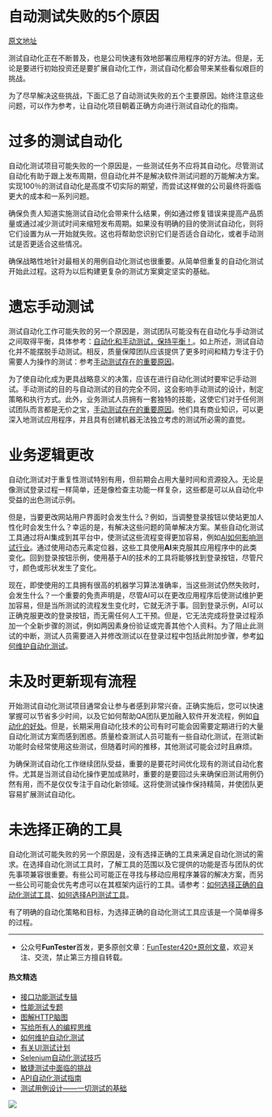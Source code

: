 # 自动测试失败的5个原因

[原文地址](https://www.testcraft.io/why-automated-tests-fail/)


测试自动化正在不断普及，也是公司快速有效地部署应用程序的好方法。但是，无论是要进行初始投资还是要扩展自动化工作，测试自动化都会带来某些看似艰巨的挑战。

为了尽早解决这些挑战，下面汇总了自动测试失败的五个主要原因。始终注意这些问题，可以作为参考，让自动化项目朝着正确方向进行测试自动化的指南。

# 过多的测试自动化

自动化测试项目可能失败的一个原因是，一些测试任务不应将其自动化。尽管测试自动化有助于跟上发布周期，但自动化并不是解决软件测试问题的万能解决方案。实现100％的测试自动化是高度不切实际的期望，而尝试这样做的公司最终将面临更大的成本和一系列问题。

确保负责人知道实施测试自动化会带来什么结果，例如通过修复错误来提高产品质量或通过减少测试时间来缩短发布周期。如果没有明确的目的使测试自动化，则将它们设置为从一开始就失败。这也将帮助您识别它们是否适合自动化，或者手动测试是否更适合这些情况。

确保战略性地针对最相关的用例自动化测试也很重要。从简单但重复的自动化测试开始此过程。这将为以后构建更复杂的测试方案奠定坚实的基础。

# 遗忘手动测试

测试自动化工作可能失败的另一个原因是，测试团队可能没有在自动化与手动测试之间取得平衡，具体参考：[自动化和手动测试，保持平衡！](https://mp.weixin.qq.com/s/mMr_4C98W_FOkks2i2TiCg)。如上所述，测试自动化并不能摆脱手动测试。相反，质量保障团队应该提供了更多时间和精力专注于仍需要人为操作的测试：参考[手动测试存在的重要原因](https://mp.weixin.qq.com/s/mW5vryoJIkeskZLkBPFe0Q)。

为了使自动化成为更具战略意义的决策，应该在进行自动化测试时要牢记手动测试。手动测试的目的与自动测试的目的完全不同，这会影响手动测试的设计，制定策略和执行方式。此外，业务测试人员拥有一套独特的技能，这使它们对于任何测试团队而言都是无价之宝，[手动测试存在的重要原因](https://mp.weixin.qq.com/s/mW5vryoJIkeskZLkBPFe0Q)。他们具有商业知识，可以更深入地测试应用程序，并且具有创建机器无法独立考虑的测试所必需的直觉。

# 业务逻辑更改 
自动化测试对于重复性测试特别有用，但前期会占用大量时间和资源投入。无论是像测试登录过程一样简单，还是像检查主功能一样复杂，这些都是可以从自动化中受益的出色测试示例。

但是，当要更改网站用户界面时会发生什么？例如，当调整登录按钮以使站更加人性化时会发生什么？幸运的是，有解决这些问题的简单解决方案。某些自动化测试工具通过将AI集成到其平台中，使测试这些流程变得更加容易，例如[AI如何影响测试行业](https://mp.weixin.qq.com/s/d6c7u1-lAmsiIQz3UvcGKg)。通过使用动态元素定位器，这些工具使用**AI**来克服其应用程序中的此类变化。回到登录按钮示例，使用基于AI的技术的工具将能够找到登录按钮，尽管尺寸，颜色或形状发生了变化。

现在，即使使用的工具拥有很高的机器学习算法准确率，当这些测试仍然失败时，会发生什么？一个重要的免责声明是，尽管AI可以在更改应用程序后使测试维护更加容易，但是当所测试的流程发生变化时，它就无济于事。回到登录示例，AI可以正确克服更改的登录按钮，而无需任何人工干预。但是，它无法完成将登录过程添加一个全新步骤的测试，例如两因素身份验证或完善其他个人资料。为了阻止此测试的中断，测试人员需要进入并修改测试以在登录过程中包括此附加步骤，参考[如何维护自动化测试](https://mp.weixin.qq.com/s/4eh4AN_MiatMSkoCMtY3UA)。

# 未及时更新现有流程

开始测试自动化测试项目通常会让参与者感到非常兴奋。正确实施后，您可以快速掌握可以节省多少时间，以及它如何帮助QA团队更加融入软件开发流程，例如[自动化的好处](https://mp.weixin.qq.com/s/7MpWQhtozaTrlUMo1oRSBg)。但是，长期采用自动化技术的公司有时可能会因需要定期进行的大量自动化测试方案而感到困惑。质量检查测试人员可能有一些自动化测试，在测试新功能时会经常使用这些测试，但随着时间的推移，其他测试可能会过时且麻烦。

为确保测试自动化工作继续团队受益，重要的是要花时间优化现有的测试自动化套件。尤其是当测试自动化操作更加成熟时，重要的是要回过头来确保旧测试用例仍然有用，而不是仅仅专注于自动化新领域。这将使测试操作保持精简，并使团队更容易扩展测试自动化。

# 未选择正确的工具

自动化测试可能失败的另一个原因是，没有选择正确的工具来满足自动化测试的需求。在选择自动化测试工具时，了解工具的范围以及它提供的功能是否与团队的优先事项兼容很重要。有些公司可能正在寻找与移动应用程序兼容的解决方案，而另一些公司可能会优先考虑可以在其框架内运行的工具。请参考：[如何选择正确的自动化测试工具](https://mp.weixin.qq.com/s/_Ee78UW9CxRpV5MoTrfgCQ)、[如何选择API测试工具](https://mp.weixin.qq.com/s/m2TNJDiqAAWYV9L6UP-29w)。

有了明确的自动化策略和目标，为选择正确的自动化测试工具应该是一个简单得多的过程。

--- 
* 公众号**FunTester**首发，更多原创文章：[FunTester420+原创文章](https://mp.weixin.qq.com/s/s7ZmCNBYy3j-71JFbtgneg)，欢迎关注、交流，禁止第三方擅自转载。

#### 热文精选

- [接口功能测试专辑](https://mp.weixin.qq.com/mp/appmsgalbum?action=getalbum&album_id=1321895538945638401&__biz=MzU4MTE2NDEyMQ==#wechat_redirect)
- [性能测试专题](https://mp.weixin.qq.com/mp/appmsgalbum?action=getalbum&album_id=1319027448301961218&__biz=MzU4MTE2NDEyMQ==#wechat_redirect)
- [图解HTTP脑图](https://mp.weixin.qq.com/s/100Vm8FVEuXs0x6rDGTipw)
- [写给所有人的编程思维](https://mp.weixin.qq.com/s/Oj33UCnYfbUgzsBzEm2GPQ)
- [如何维护自动化测试](https://mp.weixin.qq.com/s/4eh4AN_MiatMSkoCMtY3UA)
- [有关UI测试计划](https://mp.weixin.qq.com/s/D0fMXwJF754a7Mr5ARY5tQ)
- [Selenium自动化测试技巧](https://mp.weixin.qq.com/s/EzrpFaBSVITO2Y2UvYvw0w)
- [敏捷测试中面临的挑战](https://mp.weixin.qq.com/s/vmsW56r1J7jWXHSZdcwbPg)
- [API自动化测试指南](https://mp.weixin.qq.com/s/uy_Vn_ZVUEu3YAI1gW2T_A)
- [测试用例设计——一切测试的基础](https://mp.weixin.qq.com/s/0_ubnlhp2jk-jxHxJ95E9g)

![](https://mmbiz.qpic.cn/mmbiz_png/13eN86FKXzCcsLRmf6VicSKFPfvMT8p7eg7iaBGgPxmbNxHsBcOic2rcw1TCvS1PTGC6WkRFXA7yoqr2bVlrEQqlA/640?wx_fmt=png&tp=webp&wxfrom=5&wx_lazy=1&wx_co=1)